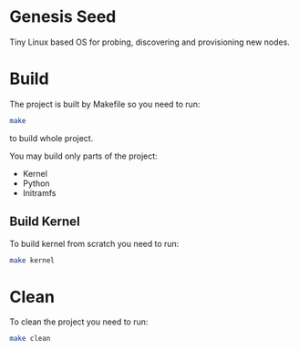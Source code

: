 # Genesis Seed

Tiny Linux based OS for probing, discovering and provisioning new nodes.

# Build

The project is built by Makefile so you need to run:

```sh
make
```

to build whole project.

You may build only parts of the project:

- Kernel
- Python
- Initramfs

## Build Kernel

To build kernel from scratch you need to run:

```sh
make kernel
```

# Clean

To clean the project you need to run:

```sh
make clean
```